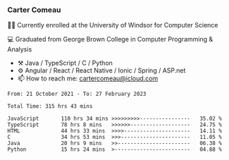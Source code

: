 ### Carter Comeau

🙋‍♂️ Currently enrolled at the University of Windsor for Computer Science

💻 Graduated from George Brown College in Computer Programming & Analysis

- ⚒️ Java / TypeScript / C / Python
- ⚙️ Angular / React / React Native / Ionic / Spring / ASP.net
- 📫 How to reach me: cartercomeau@icloud.com

<!--START_SECTION:waka-->

```text
From: 21 October 2021 - To: 27 February 2023

Total Time: 315 hrs 43 mins

JavaScript       110 hrs 34 mins >>>>>>>>>----------------   35.02 %
TypeScript       78 hrs 8 mins   >>>>>>-------------------   24.75 %
HTML             44 hrs 33 mins  >>>>---------------------   14.11 %
C                34 hrs 53 mins  >>>----------------------   11.05 %
Java             20 hrs 9 mins   >>-----------------------   06.38 %
Python           15 hrs 24 mins  >------------------------   04.88 %
```

<!--END_SECTION:waka-->
